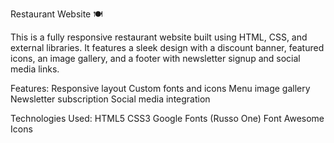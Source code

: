 Restaurant Website 🍽️

This is a fully responsive restaurant website built using HTML, CSS, and external libraries. It features a sleek design with a discount banner, featured icons, an image gallery, and a footer with newsletter signup and social media links.

Features:
Responsive layout
Custom fonts and icons
Menu image gallery
Newsletter subscription
Social media integration

Technologies Used:
HTML5
CSS3
Google Fonts (Russo One)
Font Awesome Icons
